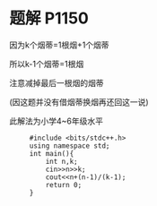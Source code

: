 # 题解 P1150

因为k个烟蒂=1根烟+1个烟蒂

所以k-1个烟蒂=1根烟

注意减掉最后一根烟的烟蒂

(因这题并没有借烟蒂换烟再还回这一说)

此解法为小学4~6年级水平

    
    
         #include <bits/stdc++.h>
         using namespace std;
         int main(){
             int n,k;
             cin>>n>>k;
             cout<<n+(n-1)/(k-1);
             return 0;
         } 
    
    

